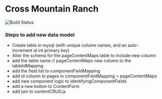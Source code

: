# Cross Mountain Ranch
![Build Status](https://codebuild.us-east-1.amazonaws.com/badges?uuid=eyJlbmNyeXB0ZWREYXRhIjoiWEEveFhjYjQ3WGxvWGxMaWdVRHY2ay9DQmhoOVhCWSs5NHdoMkt1TEFSTnZPTFR6ckhzTTd1SXp2b1J4Mmgrd2Q2QlZKZzg2MGtsUTNLTEZUQjB0RDNnPSIsIml2UGFyYW1ldGVyU3BlYyI6Ilo3VDY2ci9OTEx6Ykl6R3UiLCJtYXRlcmlhbFNldFNlcmlhbCI6MX0%3D&branch=master)

### Steps to add new data model
* Create table in mysql (with unique column names, and an auto-increment id int primary key)
* Alter the schema for the pageContentMaps table to include new column
* add the table name // pageContentMaps new column to the tableIdMapping
* add the field list to componentFieldMapping
* add id column to pages in componentFieldMapping > pageContentMaps
* add new component logic to identifyingComponentFields
* add a new button to ContentForm
* add join to contentCRUD.js
